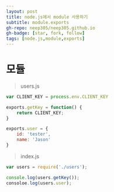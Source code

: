 ```yaml
---
layout: post
title: node.js에서 module 사용하기
subtitle: module.exports
gh-repo: neep305/neep305.github.io
gh-badge: [star, fork, follow]
tags: [node.js,module,exports]
---
```


# 모듈

> users.js
```javascript
var CLIENT_KEY = process.env.CLIENT_KEY

exports.getKey = function() {
    return CLIENT_KEY;
}

exports.user = {
    id: 'tester',
    name: 'Jason'
}
```

> index.js
```javascript
var users = require('./users');

console.log(users.getKey());
consoloe.log(users.user);
```